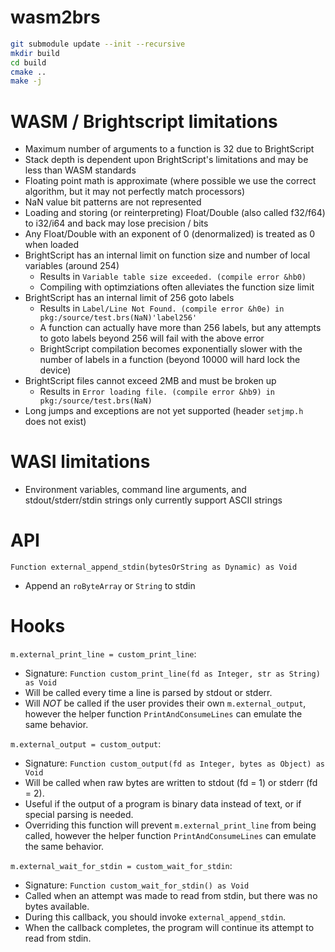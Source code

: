 # wasm2brs

```bash
git submodule update --init --recursive
mkdir build
cd build
cmake ..
make -j
```

# WASM / Brightscript limitations
- Maximum number of arguments to a function is 32 due to BrightScript
- Stack depth is dependent upon BrightScript's limitations and may be less than WASM standards
- Floating point math is approximate (where possible we use the correct algorithm, but it may not perfectly match processors)
- NaN value bit patterns are not represented
- Loading and storing (or reinterpreting) Float/Double (also called f32/f64) to i32/i64 and back may lose precision / bits
- Any Float/Double with an exponent of 0 (denormalized) is treated as 0 when loaded
- BrightScript has an internal limit on function size and number of local variables (around 254)
  - Results in `Variable table size exceeded. (compile error &hb0)`
  - Compiling with optimziations often alleviates the function size limit
- BrightScript has an internal limit of 256 goto labels
  - Results in `Label/Line Not Found. (compile error &h0e) in pkg:/source/test.brs(NaN)'label256'`
  - A function can actually have more than 256 labels, but any attempts to goto labels beyond 256 will fail with the above error
  - BrightScript compilation becomes exponentially slower with the number of labels in a function (beyond 10000 will hard lock the device)
- BrightScript files cannot exceed 2MB and must be broken up
  - Results in `Error loading file. (compile error &hb9) in pkg:/source/test.brs(NaN)`
- Long jumps and exceptions are not yet supported (header `setjmp.h` does not exist)

# WASI limitations
- Environment variables, command line arguments, and stdout/stderr/stdin strings only currently support ASCII strings

# API
`Function external_append_stdin(bytesOrString as Dynamic) as Void`
- Append an `roByteArray` or `String` to stdin

# Hooks
`m.external_print_line = custom_print_line`:
- Signature: `Function custom_print_line(fd as Integer, str as String) as Void`
- Will be called every time a line is parsed by stdout or stderr.
- Will *NOT* be called if the user provides their own `m.external_output`, however the helper function `PrintAndConsumeLines` can emulate the same behavior.

`m.external_output = custom_output`:
- Signature: `Function custom_output(fd as Integer, bytes as Object) as Void`
- Will be called when raw bytes are written to stdout (fd = 1) or stderr (fd = 2).
- Useful if the output of a program is binary data instead of text, or if special parsing is needed.
- Overriding this function will prevent `m.external_print_line` from being called, however the helper function `PrintAndConsumeLines` can emulate the same behavior.

`m.external_wait_for_stdin = custom_wait_for_stdin`:
- Signature: `Function custom_wait_for_stdin() as Void`
- Called when an attempt was made to read from stdin, but there was no bytes available.
- During this callback, you should invoke `external_append_stdin`.
- When the callback completes, the program will continue its attempt to read from stdin.
